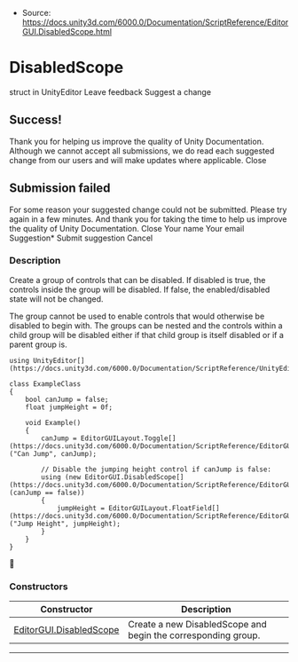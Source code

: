 * Source: https://docs.unity3d.com/6000.0/Documentation/ScriptReference/EditorGUI.DisabledScope.html

# DisabledScope
struct in UnityEditor
Leave feedback
Suggest a change
## Success!
Thank you for helping us improve the quality of Unity Documentation. Although we cannot accept all submissions, we do read each suggested change from our users and will make updates where applicable.
Close
## Submission failed
For some reason your suggested change could not be submitted. Please <a>try again</a> in a few minutes. And thank you for taking the time to help us improve the quality of Unity Documentation.
Close
Your name Your email Suggestion* Submit suggestion
Cancel
### Description
Create a group of controls that can be disabled.
If disabled is true, the controls inside the group will be disabled. If false, the enabled/disabled state will not be changed.  
  
The group cannot be used to enable controls that would otherwise be disabled to begin with. The groups can be nested and the controls within a child group will be disabled either if that child group is itself disabled or if a parent group is.
```
using UnityEditor[](https://docs.unity3d.com/6000.0/Documentation/ScriptReference/UnityEditor.html);  
  
class ExampleClass
{
    bool canJump = false;
    float jumpHeight = 0f;  
  
    void Example()
    {
        canJump = EditorGUILayout.Toggle[](https://docs.unity3d.com/6000.0/Documentation/ScriptReference/EditorGUILayout.Toggle.html)("Can Jump", canJump);  
  
        // Disable the jumping height control if canJump is false:
        using (new EditorGUI.DisabledScope[](https://docs.unity3d.com/6000.0/Documentation/ScriptReference/EditorGUI.DisabledScope.html)(canJump == false))
        {
            jumpHeight = EditorGUILayout.FloatField[](https://docs.unity3d.com/6000.0/Documentation/ScriptReference/EditorGUILayout.FloatField.html)("Jump Height", jumpHeight);
        }
    }
}

```

### Constructors
Constructor | Description  
---|---  
[EditorGUI.DisabledScope](https://docs.unity3d.com/6000.0/Documentation/ScriptReference/EditorGUI.DisabledScope-ctor.html) | Create a new DisabledScope and begin the corresponding group.  
* * *
